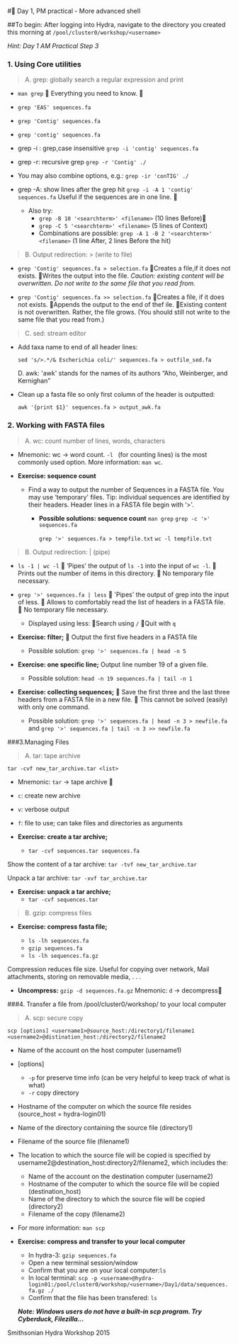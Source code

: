 #🐧 Day 1, PM practical - More advanced shell


##To begin:
After logging into Hydra, navigate to the directory you created this morning at `/pool/cluster0/workshop/<username>`

*Hint: Day 1 AM Practical Step 3*


### 1. Using Core utilities

> A. grep: globally search a regular expression and print

- `man grep`􏰀 Everything you need to know. 􏰀

- `grep 'EAS' sequences.fa`
- `grep 'Contig' sequences.fa`
- `grep 'contig' sequences.fa`

- grep -i : grep,case insensitive
`grep -i 'contig' sequences.fa`

- grep -r: recursive grep
`grep -r 'Contig' ./`

- You may also combine options, e.g.:`grep -ir 'conTIG' ./`

- grep -A: show lines after the grep hit
`grep -i -A 1 'contig' sequences.fa` Useful if the sequences are in one line. 􏰀

	- Also try:  
		- `grep -B 10 '<searchterm>' <filename>` (10 lines Before)􏰀
		- `grep -C 5 '<searchterm>' <filename>` (5 lines of Context)
		- Combinations are possible: `grep -A 1 -B 2 '<searchterm>' <filename>` (1 line After, 2 lines Before the hit)

> 	B. Output redirection: > (write to file)- `grep 'Contig' sequences.fa > selection.fa`􏰀Creates a file,if it does not exists.􏰀Writes the output into the file. *Caution: existing content will be overwritten. Do not write to the same file that you read from.*

- `grep 'Contig' sequences.fa >> selection.fa`􏰀Creates a file, if it does not exists.􏰀Appends the output to the end of thef ile.􏰀Existing content is not overwritten. Rather, the file grows. (You should still not write to the same file that you read from.)

> 	C. sed: stream editor

- Add taxa name to end of all header lines:

	`sed 's/>.*/& Escherichia coli/' sequences.fa > outfile_sed.fa`

	D. awk: 'awk' stands for the names of its authors “Aho, Weinberger, and Kernighan”
	
- Clean up a fasta file so only first column of the header is outputted:

	`awk '{print $1}' sequences.fa > output_awk.fa`

### 2. Working with FASTA files

>	A. wc: count number of lines, words, characters

- Mnemonic: wc → word count. `-l ` (for counting lines) is the most commonly used option. More information: `man wc`.

- **Exercise: sequence count**

	- Find a way to output the number of Sequences in a FASTA file.
You may use ‘temporary' files.Tip: individual sequences are identified by their headers. Header lines in a FASTA file begin with ‘>'.

		- **Possible solutions: sequence count**		`man grep`		`grep -c '>' sequences.fa`

			`grep '>' sequences.fa > tempfile.txt`
`wc -l tempfile.txt`

> B. Output redirection: | (pipe)- `ls -1 | wc -l`􏰀 
‘Pipes' the output of  `ls -1` into the input of `wc -l`. 􏰀 Prints out the number of items in this directory.􏰀 No temporary file necessary.

- `grep '>' sequences.fa | less`􏰀 'Pipes' the output of grep into the input of less.􏰀 Allows to comfortably read the list of headers in a FASTA file. 􏰀 No temporary file necessary.
 
	- Displayed using  less:􏰀Search using `/`􏰀Quit with `q`

- **Exercise: filter;**􏰀 Output the first five headers in a FASTA file

	- Possible solution: `grep '>' sequences.fa | head -n 5`

- **Exercise: one specific line;**
Output line number 19 of a given file.
	- Possible solution: `head -n 19 sequences.fa | tail -n 1`- **Exercise: collecting sequences;**􏰀 Save the first three and the last three headers from a FASTA file in a new file.􏰀 This cannot be solved (easily) with only one command.

	- Possible solution: 
`grep '>' sequences.fa | head -n 3 > newfile.fa` and`grep '>' sequences.fa | tail -n 3 >> newfile.fa`

###3.Managing Files

> A. tar: tape archive

`tar -cvf new_tar_archive.tar <list>`
- Mnemonic: `tar` → tape archive 􏰀 
-  `c`: create new archive-  `v`: verbose output-  `f`: file to use; can take files and directories as arguments

- **Exercise: create a tar archive;**
	- `tar -cvf sequences.tar sequences.fa`

Show the content of a tar archive:`tar -tvf new_tar_archive.tar`

Unpack a tar archive:`tar -xvf tar_archive.tar`

- **Exercise: unpack a tar archive;**
	- `tar -cvf sequences.tar`

> B. gzip: compress files

- **Exercise: compress fasta file;**
	- `ls -lh sequences.fa`
	- `gzip sequences.fa`	- `ls -lh sequences.fa.gz`Compression reduces file size. Useful for copying over network, Mail attachments, storing on removable media, . . .- **Uncompress:**`gzip -d sequences.fa.gz` 
Mnemonic: `d` → decompress􏰀 

###4. Transfer a file from /pool/cluster0/workshop/ to your local computer
> A. scp: secure copy

`scp [options] <username1>@source_host:/directory1/filename1 <username2>@distination_host:/directory2/filename2`

- Name of the account on the host computer (username1)
- [options] 

	- `-p` for preserve time info (can be very helpful to keep track of what is what)
	- `-r` copy directory
- Hostname of the computer on which the source file resides (source_host = hydra-login01)
- Name of the directory containing the source file (directory1)
- Filename of the source file (filename1)
- The location to which the source file will be copied is specified by username2@destination_host:directory2/filename2, which includes the:
	- Name of the account on the destination computer (username2)
	- Hostname of the computer to which the source file will be copied (destination_host)
	- Name of the directory to which the source file will be copied (directory2)
	- Filename of the copy (filename2)

- For more information: `man scp`

- **Exercise: compress and transfer to your local computer**	
	- In hydra-3: `gzip sequences.fa` 
	- Open a new terminal session/window
	- Confirm that you are on your local computer:`ls`
	- In local terminal: `scp -p <username>@hydra-login01:/pool/cluster0/workshop/<username>/Day1/data/sequences.fa.gz ./`
	- Confirm that the file has been transfered: `ls`
	
	***Note: Windows users do not have a built-in scp program. Try Cyberduck, Filezilla...***

	
Smithsonian Hydra Workshop 2015
 

